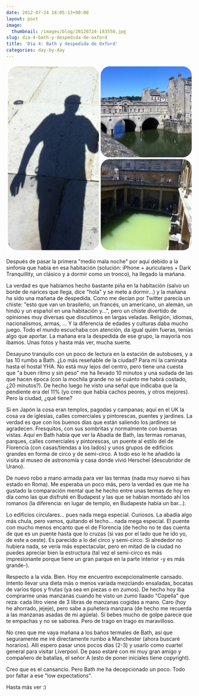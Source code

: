 ```yaml
---
date: 2012-07-24 18:05:13+00:00
layout: post
image:
  thumbnail: /images/blog/20120724-183550.jpg
slug: dia-4-bath-y-despedida-de-oxford
title: 'Día 4: Bath y despedida de Oxford'
categories: day-by-day
---
```


[![20120724-183550.jpg](/images/blog/20120724-183550.jpg)](/images/blog/20120724-183550.jpg)

Después de pasar la primera "medio mala noche" por aquí debido a la sinfonía que había en esa habitación (solución: iPhone + auriculares + Dark Tranquillity, un clásico y a dormir como un tronco), ha llegado la mañana.

La verdad es que habíamos hecho bastante piña en la habitación (salvo un borde de narices que llega, dice "hola" y se mete a dormir...) y la mañana ha sido una mañana de despedida. Como me decían por Twitter parecía un chiste: "esto que van un brasileño, un francés, un americano, un alemán, un hindú y un español en una habitación y...", pero un chiste divertido de opiniones muy diversas que discutimos en largas veladas. Religión, idiomas, nacionalismos, armas, ... Y la diferencia de edades y culturas daba mucho juego. Todo el mundo escuchaba con atención, da igual quién fueras, tenías algo que aportar. La mañana era la despedida de ese grupo, la mayoría nos íbamos. Unas fotos y hasta más ver, mucha suerte.

Desayuno tranquilo con un poco de lectura en la estación de autobuses, y a las 10 rumbo a Bath. ¿Lo más reseñable de la ciudad? Para mí la caminata hasta el hostal YHA. No está muy lejos del centro, pero tiene una cuesta que "a buen ritmo y sin peso" me ha llevado 10 minutos y una sudada de las que hacen época (con la mochila grande no sé cuánto me habrá costado, ¿20 minutos?). De hecho luego he visto una señal que indicaba que la pendiente era del 11% (yo creo que había cachos peores, y otros mejores). Pero la ciudad, ¿qué tiene?

Si en Japón la cosa eran templos, pagodas y campanas; aquí en el UK la cosa va de iglesias, calles comerciales y pintorescas, puentes y jardines. La verdad es que con los buenos días que están saliendo los jardines se agradecen. Fresquitos, con sus sombritas y normalmente con buenas vistas. Aquí en Bath había que ver la Abadía de Bath, las termas romanas, parques, calles comerciales y pintorescas, un puente al estilo del de Florencia (con casas/tiendas a los lados) y unos grupos de edificios grandes en forma de circo y de semi-circo. A todo eso le he añadido la visita al museo de astronomía y casa donde vivió Herschel (descubridor de Urano).

De nuevo robo a mano armada para ver las termas (nada muy nuevo si has estado en Roma). Me esperaba un poco más, pero la verdad es que me ha gustado la comparación mental que he hecho entre unas termas de hoy en día como las que disfruté en Budapest y las que se habían montado ahí los romanos (la diferencia: en lugar de templo, en Budapeste había un bar...).

Lo edificios circulares... pues nada mega especial. Curiosos. La abadía algo más chula, pero vamos, quitando el techo... nada mega especial. El puente con mucho menos encanto que el de Florencia (de hecho no te das cuenta de que es un puente hasta que lo cruzas (si vas por el lado que he ido yo, de este a oeste). Es parecido a lo del circo y semi-circo. Si alrededor no hubiera nada, se vería más espectacular, pero en mitad de la ciudad no puedes apreciar bien la estructura (tal vez el semi-circo es más impresionante porque tiene un gran parque en la parte interior -y es más grande-).

Respecto a la vida. Bien. Hoy me encuentro excepcionalmente cansado. Intento llevar una dieta más o menos variada mezclando ensaladas, bocatas de varios tipos y frutas (ya sea en piezas o en zumos). De hecho hoy iba comprarme unas manzanas cuando he visto un zumo llaado "Copella" que reza: cada litro viene de 3 libras de manzanas cogidas a mano. Caro (hoy he ahorrado, jejeje), pero sabe a puñetera manzana (de hecho me recuerda a las manzanas asadas de mi agüela). Si bebes mucho de golpe parece que te empachas y no se saborea. Pero de trago en trago es maravilloso.

No creo que me vaya mañana a los baños termales de Bath, así que seguramente me iré directamente rumbo a Manchester (ahora buscaré horarios). Allí espero pasar unos pocos días (2-3) y usarlo como cuartel general para visitar Liverpool. De paso estaré con mi muy gran amigo y compañero de batallas, el señor A (esto de poner iniciales tiene copyright).

Creo que es el cansancio. Pero Bath me ha decepcionado un poco. Todo por faltar a ese "low expectations".

Hasta más ver :)
